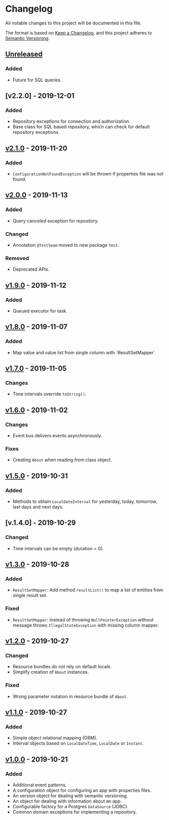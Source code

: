 # Changelog

All notable changes to this project will be documented in this file.

The format is based on [Keep a Changelog](https://keepachangelog.com/en/1.0.0/),
and this project adheres to [Semantic Versioning](https://semver.org/spec/v2.0.0.html).

## [Unreleased]

### Added

*   Future for SQL queries.

## [v2.2.0] - 2019-12-01

### Added

*   Repository exceptions for connection and authorization.
*   Base class for SQL based repository, which can check for default repository
    exceptions.  

## [v2.1.0] - 2019-11-20

### Added

*   `ConfigurationNotFoundException` will be thrown if properties file was not
    found.

## [v2.0.0] - 2019-11-13

### Added

*   Query canceled exception for repository.

### Changed

*   Annotation `@TestSeam` moved to new package `test`. 

### Removed

*   Deprecated APIs.

## [v1.9.0] - 2019-11-12

### Added

*   Queued executor for task.

## [v1.8.0] - 2019-11-07

### Added

*   Map value and value list from single column with ´ResultSetMapper`.

## [v1.7.0] - 2019-11-05

### Changes

*   Time intervals override `toString()`.

## [v1.6.0] - 2019-11-02

### Changes

*   Event bus delivers events asynchronously.

### Fixes

*   Creating `About` when reading from class object.

## [v1.5.0] - 2019-10-31

### Added

*   Methods to obtain `LocalDateInterval` for yesterday, today, tomorrow, last
    days and next days. 

## [v.1.4.0] - 2019-10-29

### Changed

*   Time intervals can be empty (duration = 0).

## [v1.3.0] - 2019-10-28

### Added

*   `ResultSetMapper`: Add method `resultList()` to map a list of entities from
    single result set.

### Fixed

*   `ResultSetMapper`: Instead of throwing `NullPointerException` without
     message throws `IllegalStateException` with missing column mapper. 

## [v1.2.0] - 2019-10-27

### Changed

*   Resource bundles do not rely on default locale.
*   Simplify creation of `About` instances.

### Fixed

*   Wrong parameter notation in resource bundle of `About`.

## [v1.1.0] - 2019-10-27

### Added

*   Simple object relational mapping (ORM).
*   Interval objects based on `LocalDateTime`, `LocalDate` or `Instant`. 

## [v1.0.0] - 2019-10-21

### Added

*   Additional event patterns.
*   A configuration object for configuring an app with properties files.
*   An version object for dealing with semantic versioning.
*   An object for dealing with information about an app.
*   Configurable factory for a Postgres `DataSource` (JDBC).
*   Common domain exceptions for implementing a repository.


[Unreleased]: https://github.com/falkoschumann/java-muspellheim-commons/compare/v2.2.0...HEAD
[v221.0]: https://github.com/falkoschumann/java-muspellheim-commons/compare/v2.1.0...v2.2.0
[v2.1.0]: https://github.com/falkoschumann/java-muspellheim-commons/compare/v2.0.0...v2.1.0
[v2.0.0]: https://github.com/falkoschumann/java-muspellheim-commons/compare/v1.9.0...v2.0.0
[v1.9.0]: https://github.com/falkoschumann/java-muspellheim-commons/compare/v1.8.0...v1.9.0
[v1.8.0]: https://github.com/falkoschumann/java-muspellheim-commons/compare/v1.7.0...v1.8.0
[v1.7.0]: https://github.com/falkoschumann/java-muspellheim-commons/compare/v1.6.0...v1.7.0
[v1.6.0]: https://github.com/falkoschumann/java-muspellheim-commons/compare/v1.5.0...v1.6.0
[v1.5.0]: https://github.com/falkoschumann/java-muspellheim-commons/compare/v1.4.0...v1.5.0
[v1.4.0]: https://github.com/falkoschumann/java-muspellheim-commons/compare/v1.3.0...v1.4.0
[v1.3.0]: https://github.com/falkoschumann/java-muspellheim-commons/compare/v1.2.0...v1.3.0
[v1.2.0]: https://github.com/falkoschumann/java-muspellheim-commons/compare/v1.1.0...v1.2.0
[v1.1.0]: https://github.com/falkoschumann/java-muspellheim-commons/compare/v1.0.0...v1.1.0
[v1.0.0]: https://github.com/falkoschumann/java-muspellheim-commons/tree/v1.0.0

